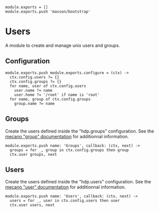 
    module.exports = []
    module.exports.push 'masson/bootstrap'

# Users

A module to create and manage unix users and groups.

## Configuration

    module.exports.push module.exports.configure = (ctx) ->
      ctx.config.users ?= {}
      ctx.config.groups ?= {}
      for name, user of ctx.config.users
        user.name ?= name
        user.home ?= '/root' if name is 'root'
      for name, group of ctx.config.groups
        group.name ?= name

## Groups

Create the users defined inside the "hdp.groups" configuration. See the
[mecano "group" documentation][mecano_group] for additionnal information.

    module.exports.push name: 'Groups', callback: (ctx, next) ->
      groups = for _, group in ctx.config.groups then group
      ctx.user groups, next

## Users

Create the users defined inside the "hdp.users" configuration. See the
[mecano "user" documentation][mecano_user] for additionnal information.

    module.exports.push name: 'Users', callback: (ctx, next) ->
      users = for _, user in ctx.config.users then user
      ctx.user users, next

[mecano_group]: https://github.com/wdavidw/node-mecano/blob/master/src/group.coffee.md
[mecano_user]: https://github.com/wdavidw/node-mecano/blob/master/src/user.coffee.md
